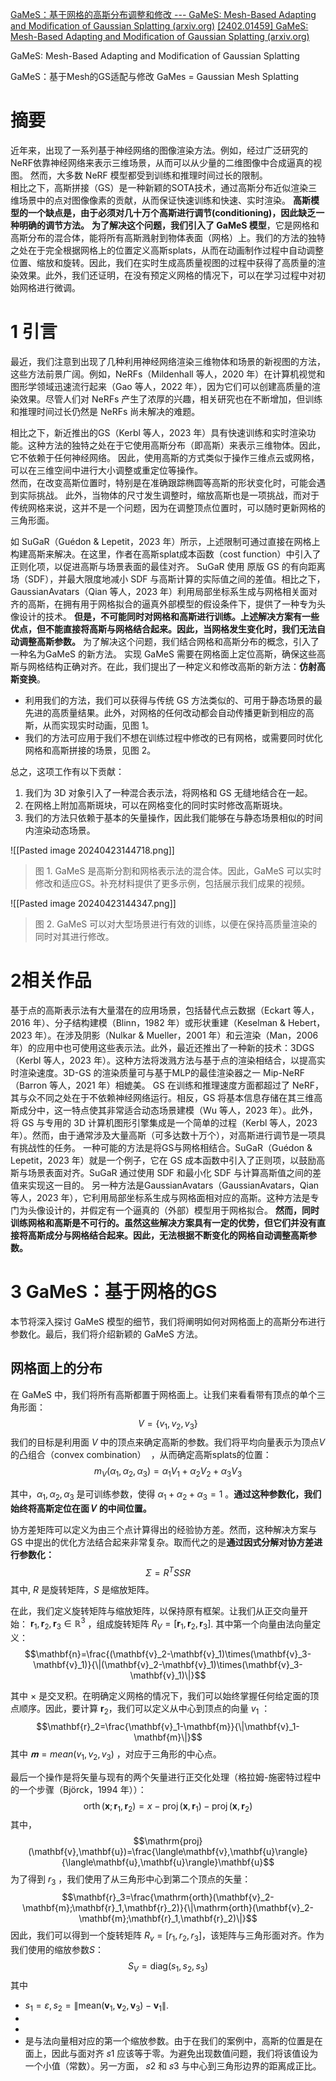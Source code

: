 [GaMeS：基于网格的高斯分布调整和修改 --- GaMeS: Mesh-Based Adapting and Modification of Gaussian Splatting (arxiv.org)](https://arxiv.org/html/2402.01459v1)
[[2402.01459] GaMeS: Mesh-Based Adapting and Modification of Gaussian Splatting (arxiv.org)](https://arxiv.org/abs/2402.01459)

GaMeS: Mesh-Based Adapting and Modification of Gaussian Splatting  

GaMeS：基于Mesh的GS适配与修改
GaMes = Gaussian Mesh Splatting
# 摘要

近年来，出现了一系列基于神经网络的图像渲染方法。例如，经过广泛研究的NeRF依靠神经网络来表示三维场景，从而可以从少量的二维图像中合成逼真的视图。  然而，大多数 NeRF 模型都受到训练和推理时间过长的限制。   
相比之下，高斯拼接（GS）是一种新颖的SOTA技术，通过高斯分布近似渲染三维场景中的点对图像像素的贡献，从而保证快速训练和快速、实时渲染。  **高斯模型的一个缺点是，由于必须对几十万个高斯进行调节(conditioning)，因此缺乏一种明确的调节方法。**
**为了解决这个问题，我们引入了 GaMeS 模型**，它是网格和高斯分布的混合体，能将所有高斯溅射到物体表面（网格）上。我们的方法的独特之处在于完全根据网格上的位置定义高斯splats，从而在动画制作过程中自动调整位置、缩放和旋转。因此，我们在实时生成高质量视图的过程中获得了高质量的渲染效果。此外，我们还证明，在没有预定义网格的情况下，可以在学习过程中对初始网格进行微调。

# 1 引言

最近，我们注意到出现了几种利用神经网络渲染三维物体和场景的新视图的方法，这些方法前景广阔。例如，NeRFs（Mildenhall 等人，2020 年）在计算机视觉和图形学领域迅速流行起来（Gao 等人，2022 年），因为它们可以创建高质量的渲染效果。尽管人们对 NeRFs 产生了浓厚的兴趣，相关研究也在不断增加，但训练和推理时间过长仍然是 NeRFs 尚未解决的难题。

相比之下，新近推出的GS（Kerbl 等人，2023 年）具有快速训练和实时渲染功能。这种方法的独特之处在于它使用高斯分布（即高斯）来表示三维物体。因此，它不依赖于任何神经网络。 因此，使用高斯的方式类似于操作三维点云或网格，可以在三维空间中进行大小调整或重定位等操作。  
然而，在改变高斯位置时，特别是在准确跟踪椭圆等高斯的形状变化时，可能会遇到实际挑战。  此外，当物体的尺寸发生调整时，缩放高斯也是一项挑战，而对于传统网格来说，这并不是一个问题，因为在调整顶点位置时，可以随时更新网格的三角形面。

如 SuGaR（Guédon & Lepetit，2023 年）所示，上述限制可通过直接在网格上构建高斯来解决。在这里，作者在高斯splat成本函数（cost function）中引入了正则化项，以促进高斯与场景表面的最佳对齐。 
SuGaR 使用 原版 GS 的有向距离场（SDF），并最大限度地减小 SDF 与高斯计算的实际值之间的差值。相比之下，GaussianAvatars（Qian 等人，2023 年）利用局部坐标系生成与网格相关面对齐的高斯，在拥有用于网格拟合的逼真外部模型的假设条件下，提供了一种专为头像设计的技术。
**但是，不可能同时对网格和高斯进行训练。上述解决方案有一些优点，但不能直接将高斯与网格结合起来。因此，当网格发生变化时，我们无法自动调整高斯参数。** 为了解决这个问题，我们结合网格和高斯分布的概念，引入了一种名为GaMeS 的新方法。
实现 GaMeS 需要在网格面上定位高斯，确保这些高斯与网格结构正确对齐。在此，我们提出了一种定义和修改高斯的新方法：**仿射高斯变换**。
- 利用我们的方法，我们可以获得与传统 GS 方法类似的、可用于静态场景的最先进的高质量结果。此外，对网格的任何改动都会自动传播更新到相应的高斯，从而实现实时动画，见图 1。
- 我们的方法可应用于我们不想在训练过程中修改的已有网格，或需要同时优化网格和高斯拼接的场景，见图 2。

 总之，这项工作有以下贡献：
 1. 我们为 3D 对象引入了一种混合表示法，将网格和 GS 无缝地结合在一起。
 2. 在网格上附加高斯斑块，可以在网格变化的同时实时修改高斯斑块。
 3. 我们的方法只依赖于基本的矢量操作，因此我们能够在与静态场景相似的时间内渲染动态场景。

![[Pasted image 20240423144718.png]]
>图 1. GaMeS 是高斯分割和网格表示法的混合体。因此，GaMeS 可以实时修改和适应GS。补充材料提供了更多示例，包括展示我们成果的视频。


![[Pasted image 20240423144347.png]]
>图 2. GaMeS 可以对大型场景进行有效的训练，以便在保持高质量渲染的同时对其进行修改。

# 2相关作品

基于点的高斯表示法有大量潜在的应用场景，包括替代点云数据（Eckart 等人，2016 年）、分子结构建模（Blinn，1982 年）或形状重建（Keselman & Hebert，2023 年）。在涉及阴影（Nulkar & Mueller，2001 年）和云渲染（Man，2006 年）的应用中也可使用这些表示法。此外，最近还推出了一种新的技术：3DGS（Kerbl 等人，2023 年）。这种方法将泼溅方法与基于点的渲染相结合，以提高实时渲染速度。3D-GS 的渲染质量可与基于MLP的最佳渲染器之一 Mip-NeRF （Barron 等人，2021 年）相媲美。
GS 在训练和推理速度方面都超过了 NeRF，其与众不同之处在于不依赖神经网络运行。相反，GS 将基本信息存储在其三维高斯成分中，这一特点使其非常适合动态场景建模（Wu 等人，2023 年）。此外，将 GS 与专用的 3D 计算机图形引擎集成是一个简单的过程（Kerbl 等人，2023 年）。然而，由于通常涉及大量高斯（可多达数十万个），对高斯进行调节是一项具有挑战性的任务。
一种可能的方法是将GS与网格相结合。SuGaR（Guédon & Lepetit，2023 年）就是一个例子，它在 GS 成本函数中引入了正则项，以鼓励高斯与场景表面对齐。SuGaR 通过使用 SDF 和最小化 SDF 与计算高斯值之间的差值来实现这一目的。
另一种方法是GaussianAvatars（GaussianAvatars，Qian 等人，2023 年），它利用局部坐标系生成与网格面相对应的高斯。这种方法是专门为头像设计的，并假定有一个逼真的（外部）模型用于网格拟合。
**然而，同时训练网格和高斯是不可行的。虽然这些解决方案具有一定的优势，但它们并没有直接将高斯成分与网格结合起来。因此，无法根据不断变化的网格自动调整高斯参数。**

# 3 GaMeS：基于网格的GS
本节将深入探讨 GaMeS 模型的细节，我们将阐明如何对网格面上的高斯分布进行参数化。最后，我们将介绍新颖的 GaMeS 方法。

##  网格面上的分布
在 GaMeS 中，我们将所有高斯都置于网格面上。让我们来看看带有顶点的单个三角形面：
$$V={\{v_1,v_2,v_3\}}$$
我们的目标是利用面 $V$ 中的顶点来确定高斯的参数。我们将平均向量表示为顶点$V$的凸组合（convex combination）  ，从而确定高斯splats的位置：
$$m_V(\alpha_1,\alpha_2,\alpha_3)=\alpha_1V_1+\alpha_2V_2+\alpha_3V_3$$

其中，$\alpha_1,\alpha_2,\alpha_3$ 是可训练参数，使得 $\alpha_1+\alpha_2+\alpha_3=1$ 。**通过这种参数化，我们始终将高斯定位在面 𝑉 的中间位置。**

协方差矩阵可以定义为由三个点计算得出的经验协方差。然而，这种解决方案与 GS 中提出的优化方法结合起来非常复杂。取而代之的是**通过因式分解对协方差进行参数化：**
$$\Sigma=R^TSSR$$
其中, $R$ 是旋转矩阵，$S$ 是缩放矩阵。

在此，我们定义旋转矩阵与缩放矩阵，以保持原有框架。让我们从正交向量开始： $\mathbf{r}_1,\mathbf{r}_2,\mathbf{r}_3\in\mathbb{R}^3$ ，组成旋转矩阵 $R_V=[\mathbf{r}_1,\mathbf{r}_2,\mathbf{r}_3]$. 其中第一个向量由法向量定义：
$$\mathbf{n}=\frac{(\mathbf{v}_2-\mathbf{v}_1)\times(\mathbf{v}_3-\mathbf{v}_1)}{\|(\mathbf{v}_2-\mathbf{v}_1)\times(\mathbf{v}_3-\mathbf{v}_1)\|}$$

其中 $\times$ 是交叉积。在明确定义网格的情况下，我们可以始终掌握任何给定面的顶点顺序。因此，要计算 $\mathbf{r}_2$，我们可以定义从中心到顶点的向量 $v_1$ ：
$$\mathbf{r}_2=\frac{\mathbf{v}_1-\mathbf{m}}{\|\mathbf{v}_1-\mathbf{m}\|}$$其中 $𝐦=mean⁢(v_1, v_2, v_3)$ ，对应于三角形的中心点。

最后一个操作是将矢量与现有的两个矢量进行正交化处理（格拉姆-施密特过程中的一个步骤（Björck，1994 年））：
$$\operatorname{orth}(\mathbf{x};\mathbf{r}_1,\mathbf{r}_2)=x-\operatorname{proj}(\mathbf{x},\mathbf{r}_1)-\operatorname{proj}(\mathbf{x},\mathbf{r}_2)$$
其中，
$$\mathrm{proj}(\mathbf{v},\mathbf{u})=\frac{\langle\mathbf{v},\mathbf{u}\rangle}{\langle\mathbf{u},\mathbf{u}\rangle}\mathbf{u}$$
为了得到 $r_3$ ，我们使用了从三角形中心到第二个顶点的矢量：
$$\mathbf{r}_3=\frac{\mathrm{orth}(\mathbf{v}_2-\mathbf{m};\mathbf{r}_1,\mathbf{r}_2)}{\|\mathrm{orth}(\mathbf{v}_2-\mathbf{m};\mathbf{r}_1,\mathbf{r}_2)\|}$$
因此，我们可以得到一个旋转矩阵 $R_v=[r_1,r_2,r_3]$，该矩阵与三角形面对齐。作为我们使用的缩放参数$S$：
$$S_V=\mathrm{diag}(s_1,s_2,s_3)$$
其中
- $s_{1} = \varepsilon, s_{2} = \|\mathrm{mean}(\mathbf{v}_{1},\mathbf{v}_{2},\mathbf{v}_{3}) - \mathbf{v}_{1}\|$. 
- 
- 
- 是与法向量相对应的第一个缩放参数。由于在我们的案例中，高斯的位置是在面上，因此与面对齐 𝑠1 应该等于零。为避免出现数值问题，我们将该值设为一个小值（常数）。另一方面， 𝑠2 和 𝑠3 与中心到三角形边界的距离成正比。
